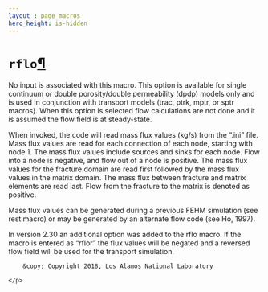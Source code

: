 ```yaml
---
layout : page_macros
hero_height: is-hidden
---
```


<h1><code class="docutils literal notranslate"><span class="pre">rflo</span></code><a class="headerlink" href="#rflo" title="Permalink to this headline">¶</a></h1>
<p>No input is associated with this macro. This option is available for single continuum or double porosity/double permeability (dpdp) models only and is used in conjunction with transport models (trac, ptrk, mptr, or sptr macros). When this option is selected flow calculations are not done and it is assumed the flow field is at steady-state.</p>
<p>When invoked, the code will read mass flux values (kg/s) from the “.ini” file. Mass flux values are read for each connection of each node, starting with node 1. The mass flux values include sources and sinks for each node. Flow into a node is negative, and flow out of a node is positive. The mass flux values for the fracture domain are read first followed by the mass flux values in the matrix domain. The mass flux between fracture and matrix elements are read last. Flow from the fracture to the matrix is denoted as positive.</p>
<p>Mass flux values can be generated during a previous FEHM simulation (see rest macro) or may be generated by an alternate flow code (see Ho, 1997).</p>
<p>In version 2.30 an additional option was added to the rflo macro. If the macro is entered as “rflor” the flux values will be negated and a reversed flow field will be used for the transport simulation.</p>
  <div role="contentinfo">
    <p>
        
        &copy; Copyright 2018, Los Alamos National Laboratory

    </p>
  </div>